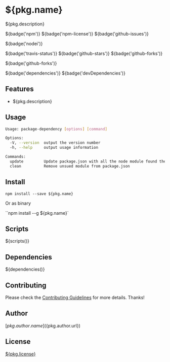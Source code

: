 <!-- prettier-ignore-start -->
# ${pkg.name}

${pkg.description}

${badge('npm')} ${badge('npm-license')} ${badge('github-issues')}

${badge('nodei')}

${badge('travis-status')}
${badge('github-stars')}
${badge('github-forks')}

${badge('github-forks')}

${badge('dependencies')}
${badge('devDependencies')}

## Features

- ${pkg.description}

## Usage

```bash
Usage: package-dependency [options] [command]

Options:
  -V, --version  output the version number
  -h, --help     output usage information

Commands:
  update         Update package.json with all the node module found the project path
  clean          Remove unsued module from package.json
```

## Install

`npm install --save ${pkg.name}`

Or as binary

``npm install --g ${pkg.name}`

## Scripts

${scripts()}

## Dependencies

${dependencies()}

## Contributing

Please check the [Contributing Guidelines](contributing.md) for more details. Thanks!

## Author

[${pkg.author.name}](${pkg.author.url})

## License

[${pkg.license}](LICENSE)
<!-- prettier-ignore-end -->
